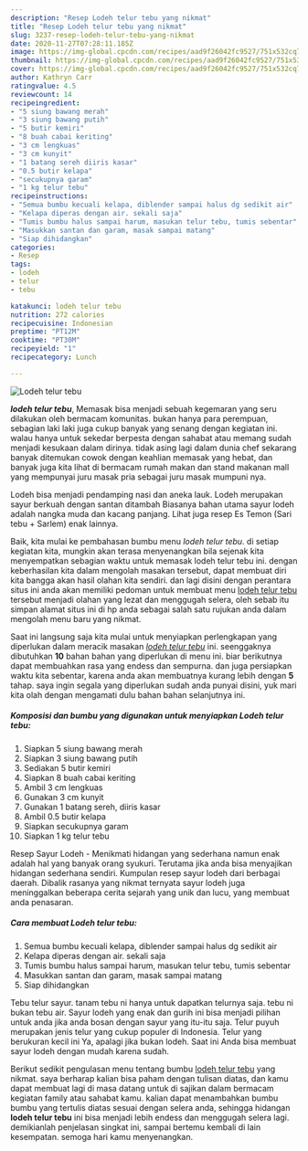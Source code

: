 ```yaml
---
description: "Resep Lodeh telur tebu yang nikmat"
title: "Resep Lodeh telur tebu yang nikmat"
slug: 3237-resep-lodeh-telur-tebu-yang-nikmat
date: 2020-11-27T07:28:11.185Z
image: https://img-global.cpcdn.com/recipes/aad9f26042fc9527/751x532cq70/lodeh-telur-tebu-foto-resep-utama.jpg
thumbnail: https://img-global.cpcdn.com/recipes/aad9f26042fc9527/751x532cq70/lodeh-telur-tebu-foto-resep-utama.jpg
cover: https://img-global.cpcdn.com/recipes/aad9f26042fc9527/751x532cq70/lodeh-telur-tebu-foto-resep-utama.jpg
author: Kathryn Carr
ratingvalue: 4.5
reviewcount: 14
recipeingredient:
- "5 siung bawang merah"
- "3 siung bawang putih"
- "5 butir kemiri"
- "8 buah cabai keriting"
- "3 cm lengkuas"
- "3 cm kunyit"
- "1 batang sereh diiris kasar"
- "0.5 butir kelapa"
- "secukupnya garam"
- "1 kg telur tebu"
recipeinstructions:
- "Semua bumbu kecuali kelapa, diblender sampai halus dg sedikit air"
- "Kelapa diperas dengan air. sekali saja"
- "Tumis bumbu halus sampai harum, masukan telur tebu, tumis sebentar"
- "Masukkan santan dan garam, masak sampai matang"
- "Siap dihidangkan"
categories:
- Resep
tags:
- lodeh
- telur
- tebu

katakunci: lodeh telur tebu 
nutrition: 272 calories
recipecuisine: Indonesian
preptime: "PT12M"
cooktime: "PT30M"
recipeyield: "1"
recipecategory: Lunch

---
```



![Lodeh telur tebu](https://img-global.cpcdn.com/recipes/aad9f26042fc9527/751x532cq70/lodeh-telur-tebu-foto-resep-utama.jpg)

<b><i>lodeh telur tebu</i></b>, Memasak bisa menjadi sebuah kegemaran yang seru dilakukan oleh bermacam komunitas. bukan hanya para perempuan, sebagian laki laki juga cukup banyak yang senang dengan kegiatan ini. walau hanya untuk sekedar berpesta dengan sahabat atau memang sudah menjadi kesukaan dalam dirinya. tidak asing lagi dalam dunia chef sekarang banyak ditemukan cowok dengan keahlian memasak yang hebat, dan banyak juga kita lihat di bermacam rumah makan dan stand makanan mall yang mempunyai juru masak pria sebagai juru masak mumpuni nya.

Lodeh bisa menjadi pendamping nasi dan aneka lauk. Lodeh merupakan sayur berkuah dengan santan ditambah Biasanya bahan utama sayur lodeh adalah nangka muda dan kacang panjang. Lihat juga resep Es Temon (Sari tebu + Sarlem) enak lainnya.

Baik, kita mulai ke pembahasan bumbu menu <i>lodeh telur tebu</i>. di setiap kegiatan kita, mungkin akan terasa menyenangkan bila sejenak kita menyempatkan sebagian waktu untuk memasak lodeh telur tebu ini. dengan keberhasilan kita dalam mengolah masakan tersebut, dapat membuat diri kita bangga akan hasil olahan kita sendiri. dan lagi disini dengan perantara situs ini anda akan memiliki pedoman untuk membuat menu <u>lodeh telur tebu</u> tersebut menjadi olahan yang lezat dan menggugah selera, oleh sebab itu simpan alamat situs ini di hp anda sebagai salah satu rujukan anda dalam mengolah menu baru yang nikmat.


Saat ini langsung saja kita mulai untuk menyiapkan perlengkapan yang diperlukan dalam meracik masakan <u><i>lodeh telur tebu</i></u> ini. seenggaknya dibutuhkan <b>10</b> bahan bahan yang diperlukan di menu ini. biar berikutnya dapat membuahkan rasa yang endess dan sempurna. dan juga persiapkan waktu kita sebentar, karena anda akan membuatnya kurang lebih dengan <b>5</b> tahap. saya ingin segala yang diperlukan sudah anda punyai disini, yuk mari kita olah dengan mengamati dulu bahan bahan selanjutnya ini.

<!--inarticleads1-->

##### Komposisi dan bumbu yang digunakan untuk menyiapkan Lodeh telur tebu:

1. Siapkan 5 siung bawang merah
1. Siapkan 3 siung bawang putih
1. Sediakan 5 butir kemiri
1. Siapkan 8 buah cabai keriting
1. Ambil 3 cm lengkuas
1. Gunakan 3 cm kunyit
1. Gunakan 1 batang sereh, diiris kasar
1. Ambil 0.5 butir kelapa
1. Siapkan secukupnya garam
1. Siapkan 1 kg telur tebu


Resep Sayur Lodeh - Menikmati hidangan yang sederhana namun enak adalah hal yang banyak orang syukuri. Terutama jika anda bisa menyajikan hidangan sederhana sendiri. Kumpulan resep sayur lodeh dari berbagai daerah. Dibalik rasanya yang nikmat ternyata sayur lodeh juga meninggalkan beberapa cerita sejarah yang unik dan lucu, yang membuat anda penasaran. 

<!--inarticleads2-->

##### Cara membuat Lodeh telur tebu:

1. Semua bumbu kecuali kelapa, diblender sampai halus dg sedikit air
1. Kelapa diperas dengan air. sekali saja
1. Tumis bumbu halus sampai harum, masukan telur tebu, tumis sebentar
1. Masukkan santan dan garam, masak sampai matang
1. Siap dihidangkan


Tebu telur sayur. tanam tebu ni hanya untuk dapatkan telurnya saja. tebu ni bukan tebu air. Sayur lodeh yang enak dan gurih ini bisa menjadi pilihan untuk anda jika anda bosan dengan sayur yang itu-itu saja. Telur puyuh merupakan jenis telur yang cukup populer di Indonesia. Telur yang berukuran kecil ini Ya, apalagi jika bukan lodeh. Saat ini Anda bisa membuat sayur lodeh dengan mudah karena sudah. 

Berikut sedikit pengulasan menu tentang bumbu <u>lodeh telur tebu</u> yang nikmat. saya berharap kalian bisa paham dengan tulisan diatas, dan kamu dapat membuat lagi di masa datang untuk di sajikan dalam bermacam kegiatan family atau sahabat kamu. kalian dapat menambahkan bumbu bumbu yang tertulis diatas sesuai dengan selera anda, sehingga hidangan <b>lodeh telur tebu</b> ini bisa menjadi lebih endess dan menggugah selera lagi. demikianlah penjelasan singkat ini, sampai bertemu kembali di lain kesempatan. semoga hari kamu menyenangkan.
